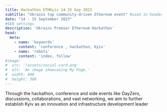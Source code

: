 ```yaml
---
title: Hackathon ETHKyiv 14-15 Sep 2023
subtitle: "Ukrains top community-driven Ethereum event" #used in header subtitle
date: "14 - 15 September 2023"
#SEO settings
description: 'Ukrains Premier Ethereum Hackathon'
head:
  meta:
    - name: 'keywords'
      content: 'conference , hackathon, Kyiv'
    - name: 'robots'
      content: 'index, follow'
#image:
#  src: '/assets/social-card.png'
#  alt: 'An image showcasing My Page.'
#  width: 400
#  height: 300
---
```

Through the hackathon, conference and side events like DayZero, discussions, collaborations, and vast networking, we aim to further establish Kyiv as an innovation and infrastructure development leader
